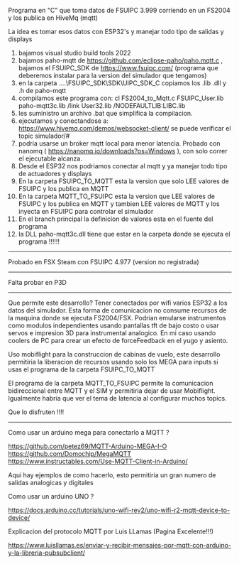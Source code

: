 Programa en "C" que toma datos de FSUIPC 3.999 corriendo en un FS2004 y los publica en HiveMq (mqtt)

La idea es tomar esos datos con ESP32's y manejar todo tipo de salidas y displays

1) bajamos visual studio build tools 2022
2) bajamos paho-mqtt de https://github.com/eclipse-paho/paho.mqtt.c , bajamos el FSUIPC_SDK de https://www.fsuipc.com/  (programa que deberemos instalar para la version del simulador que tengamos)
3) en la carpeta ....\FSUIPC_SDK\SDK\UIPC_SDK_C copiamos los .lib .dll y .h de paho-mqtt
4) compilamos este programa con: cl FS2004_to_Mqtt.c FSUIPC_User.lib paho-mqtt3c.lib /link User32.lib /NODEFAULTLIB:LIBC.lib
5) les suministro un archivo .bat que simplifica la compilacion.
6) ejecutamos y conectandose a: https://www.hivemq.com/demos/websocket-client/ se puede verificar el topic simulador/#
7) podria usarse un broker mqtt local para menor latencia. Probado con nanomq ( https://nanomq.io/downloads?os=Windows ), con solo correr el ejecutable alcanza.
8) Desde el ESP32 nos podriamos conectar al mqtt y ya manejar todo tipo de actuadores y displays
9) En la carpeta FSUIPC_TO_MQTT esta la version que solo LEE valores de FSUIPC y los publica en MQTT
10) En la carpeta MQTT_TO_FSUIPC esta la version que LEE valores de FSUIPC y los publica en MQTT y tambien LEE valores de MQTT y los inyecta en FSUIPC para controlar el simulador
11) En el branch principal la definicion de valores esta en el fuente del programa
12) la DLL paho-mqtt3c.dll tiene que estar en la carpeta donde se ejecuta el programa !!!!!!

*************************************************************************************************************************************

Probado en FSX Steam con FSUIPC 4.977 (version no registrada)

*************************************************************************************************************************************


Falta probar en P3D

*************************************************************************************************************************************

Que permite este desarrollo? Tener conectados por wifi varios ESP32 a los datos del simulador. Esta forma de comunicacion no consume recursos de la maquina donde se ejecuta FS2004/FSX. Podrian emularse instrumentos como modulos independientes usando pantallas tft de bajo costo o usar servos e impresion 3D para instrumental analogico. En mi caso usando coolers de PC para crear un efecto de forceFeedback en el yugo y asiento.

Uso mobiflight para la construccion de cabinas de vuelo, este desarrollo permitiria la liberacion de recursos usando solo los MEGA para inputs si usas el programa de la carpeta FSUIPC_TO_MQTT

El programa de la carpeta MQTT_TO_FSUIPC permite la comunicacion bidireccional entre MQTT y el SIM y permitiria dejar de usar Mobiflight. Igualmente habria que ver el tema de latencia al configurar muchos topics.

Que lo disfruten !!!!

*************************************************************************************************************************************

Como usar un arduino mega para conectarlo a MQTT ?

https://github.com/petez69/MQTT-Arduino-MEGA-I-O https://github.com/Domochip/MegaMQTT https://www.instructables.com/Use-MQTT-Client-in-Arduino/

Aqui hay ejemplos de como hacerlo, esto permitiria un gran numero de salidas analogicas y digitales

Como usar un arduino UNO ?

https://docs.arduino.cc/tutorials/uno-wifi-rev2/uno-wifi-r2-mqtt-device-to-device/

Explicacion del protocolo MQTT por Luis LLamas (Pagina Excelente!!!)

https://www.luisllamas.es/enviar-y-recibir-mensajes-por-mqtt-con-arduino-y-la-libreria-pubsubclient/
